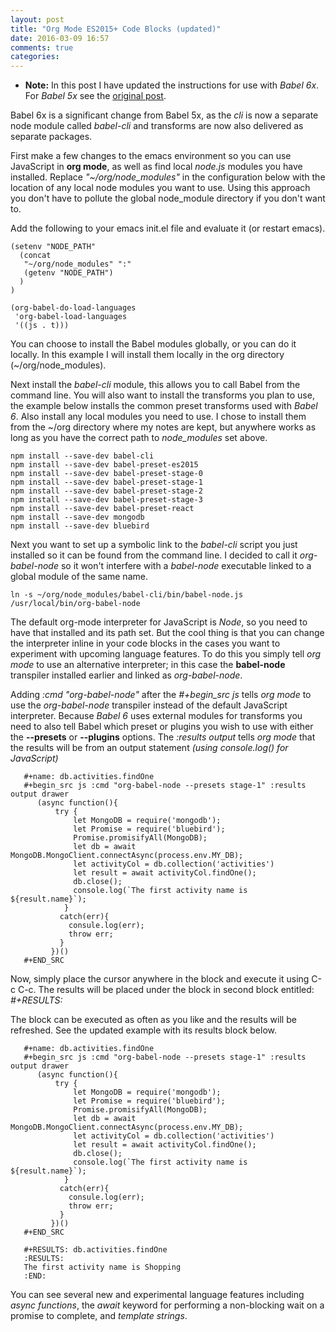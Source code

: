 ```yaml
---
layout: post
title: "Org Mode ES2015+ Code Blocks (updated)"
date: 2016-03-09 16:57
comments: true
categories: 
---
```

- **Note:** In this post I have updated the instructions for use with *Babel 6x*. For *Babel 5x* see the [original post](/blog/2015/10/06/org-with-babel-node/).

Babel 6x is a significant change from Babel 5x, as the *cli* is now a separate node module called _babel-cli_ and transforms are now also delivered as separate packages.

First make a few changes to the emacs environment so you can use JavaScript in __org mode__, as well as find local _node.js_ modules you have installed. Replace _"~/org/node_modules"_ in the configuration below with the location of any local node modules you want to use. Using this approach you don't have to pollute the global node_module directory if you don't want to.

Add the following to your emacs init.el file and evaluate it (or restart emacs).

```
(setenv "NODE_PATH"
  (concat
   "~/org/node_modules" ":"
   (getenv "NODE_PATH")
  )
)

(org-babel-do-load-languages
 'org-babel-load-languages
 '((js . t)))
```

You can choose to install the Babel modules globally, or you can do it locally. In this example I will install them locally in the org directory (~/org/node_modules).

Next install the _babel-cli_ module, this allows you to call Babel from the command line. You will also want to install the transforms you plan to use, the example below installs the common preset transforms used with *Babel 6*. Also install any local modules you need to use. I chose to install them from the ~/org directory where my notes are kept, but anywhere works as long as you have the correct path to *node_modules* set above.


```
npm install --save-dev babel-cli
npm install --save-dev babel-preset-es2015
npm install --save-dev babel-preset-stage-0
npm install --save-dev babel-preset-stage-1
npm install --save-dev babel-preset-stage-2
npm install --save-dev babel-preset-stage-3
npm install --save-dev babel-preset-react
npm install --save-dev mongodb
npm install --save-dev bluebird
```

Next you want to set up a symbolic link to the *babel-cli* script you just installed so it can be found from the command line. I decided to call it _org-babel-node_ so it won't interfere with a _babel-node_ executable linked to a global module of the same name. 

```
ln -s ~/org/node_modules/babel-cli/bin/babel-node.js /usr/local/bin/org-babel-node
```

The default org-mode interpreter for JavaScript is *Node*, so you need to have that installed and its path set. But the cool thing is that you can change the interpreter inline in your code blocks in the cases you want to experiment with upcoming language features. To do this you simply tell _org mode_ to use an alternative interpreter; in this case the __babel-node__ transpiler installed earlier and linked as _org-babel-node_.

Adding  _:cmd "org-babel-node"_   after the  _#+begin_src js_ tells _org mode_ to use the *org-babel-node* transpiler instead of the default JavaScript interpreter. Because _Babel 6_ uses external modules for transforms you need to also tell Babel which preset or plugins you wish to use with either the **--presets** or **--plugins** options. The _:results output_ tells _org mode_ that the results will be from an output statement _(using console.log() for JavaScript)_

 
       #+name: db.activities.findOne
       #+begin_src js :cmd "org-babel-node --presets stage-1" :results output drawer
          (async function(){
              try {
                  let MongoDB = require('mongodb');
                  let Promise = require('bluebird');
                  Promise.promisifyAll(MongoDB);
                  let db = await MongoDB.MongoClient.connectAsync(process.env.MY_DB);
                  let activityCol = db.collection('activities')
                  let result = await activityCol.findOne();
                  db.close();
                  console.log(`The first activity name is ${result.name}`);
                }
               catch(err){
                 consule.log(err);
                 throw err;
               }
             })()
       #+END_SRC
 
Now, simply place the cursor anywhere in the block and execute it using C-c C-c. The results will be placed under the block in second block entitled: _#+RESULTS:_

The block can be executed as often as you like and the results will be refreshed. See the updated example with its results block below.
 
       #+name: db.activities.findOne
       #+begin_src js :cmd "org-babel-node --presets stage-1" :results output drawer
          (async function(){
              try {
                  let MongoDB = require('mongodb');
                  let Promise = require('bluebird');
                  Promise.promisifyAll(MongoDB);
                  let db = await MongoDB.MongoClient.connectAsync(process.env.MY_DB);
                  let activityCol = db.collection('activities')
                  let result = await activityCol.findOne();
                  db.close();
                  console.log(`The first activity name is ${result.name}`);
                }
               catch(err){
                 consule.log(err);
                 throw err;
               }
             })()
       #+END_SRC

       #+RESULTS: db.activities.findOne
       :RESULTS:
       The first activity name is Shopping
       :END:

You can see several new and experimental language features including _async functions_, the _await_ keyword for performing a non-blocking wait on a promise to complete, and _template strings_.